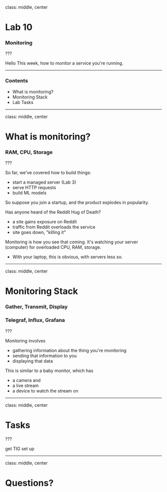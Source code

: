 class: middle, center

# Lab 10
### Monitoring

???

Hello
This week, how to monitor a service you're running.

---

### Contents
- What is monitoring?
- Monitoring Stack
- Lab Tasks

---
class: middle, center

# What is monitoring?
### RAM, CPU, Storage

???

So far, we've covered how to build things:
- start a managed server (Lab 3)
- serve HTTP requests
- build ML models

So suppose you join a startup, and the product explodes in popularity.

Has anyone heard of the Reddit Hug of Death?
- a site gains exposure on Reddit
- traffic from Reddit overloads the service
- site goes down, "killing it"

Monitoring is how you see that coming.
It's watching your server (computer) for overloaded CPU, RAM, storage.
- With your laptop, this is obvious, with servers less so.

---
class: middle, center

# Monitoring Stack
### Gather, Transmit, Display
### Telegraf, Influx, Grafana

???

Monitoring involves
- gathering information about the thing you're monitoring
- sending that information to you
- displaying that data

This is similar to a baby monitor, which has 
- a camera and 
- a live stream
- a device to watch the stream on

---
class: middle, center

# Tasks

???

get TIG set up

---
class: middle, center

# Questions?
